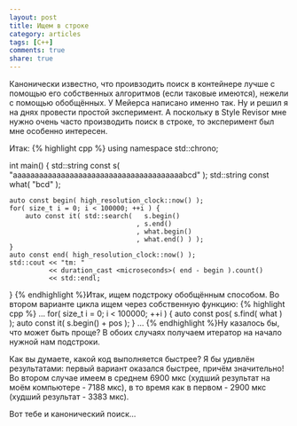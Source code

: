 ```yaml
---
layout: post
title: Ищем в строке
category: articles
tags: [C++]
comments: true
share: true
---
```

Канонически известно, что проивзодить поиск в контейнере лучше с помощью его собственных алгоритмов (если таковые имеются), нежели с помощью обобщённых. У Мейерса написано именно так. Ну и решил я на днях провести простой эксперимент. А поскольку в Style Revisor мне нужно очень часто производить поиск в строке, то эксперимент был мне особенно интересен.

Итак:
{% highlight cpp %}
using namespace std::chrono;

int main() {
    std::string const s( "aaaaaaaaaaaaaaaaaaaaaaaaaaaaaaaaaaaaaaabcd" );
    std::string const what( "bcd" );
    
    auto const begin( high_resolution_clock::now() );
    for( size_t i = 0; i < 100000; ++i ) {
        auto const it( std::search(   s.begin()
                                    , s.end()
                                    , what.begin()
                                    , what.end() ) );
    }
    auto const end( high_resolution_clock::now() );
    std::cout << "tm: " 
              << duration_cast <microseconds>( end - begin ).count() 
              << std::endl;
}
{% endhighlight %}Итак, ищем подстроку обобщённым способом. Во втором варианте цикла ищем через собственную функцию:
{% highlight cpp %}
    ...
    for( size_t i = 0; i < 100000; ++i ) {
        auto const pos( s.find( what ) );
        auto const it( s.begin() + pos );
    }
    ...
{% endhighlight %}Ну казалось бы, что может быть проще? В обоих случаях получаем итератор на начало нужной нам подстроки.

Как вы думаете, какой код выполняется быстрее? Я бы удивлён результатами: первый вариант оказался быстрее, причём значительно! Во втором случае имеем в среднем 6900 мкс (худший результат на моём компьютере - 7188 мкс), в то время как в первом - 2900 мкс (худший результат - 3383 мкс).

Вот тебе и канонический поиск...
